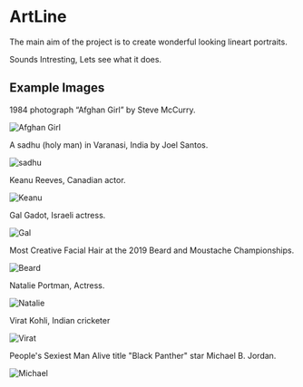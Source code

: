 # ArtLine

The main aim of the project is to create wonderful looking lineart portraits. 

Sounds Intresting, Lets see what it does.

## Example Images

1984 photograph “Afghan Girl” by Steve McCurry.

![Afghan Girl](https://i.imgur.com/NDE3QW4.jpg)

A sadhu (holy man) in Varanasi, India by Joel Santos.

![sadhu](https://i.imgur.com/PXLTBbJ.jpg)

Keanu Reeves, Canadian actor.

![Keanu](https://i.imgur.com/labkc8V.jpg)

Gal Gadot, Israeli actress.

![Gal](https://i.imgur.com/bF91WY6.jpg)

Most Creative Facial Hair at the 2019 Beard and Moustache Championships.

![Beard](https://i.imgur.com/yNtwLCJ.jpg)

Natalie Portman, Actress.

![Natalie](https://i.imgur.com/pmaJ6fl.jpg)

Virat Kohli, Indian cricketer

![Virat](https://i.imgur.com/jg76waU.jpg)

People's Sexiest Man Alive title  "Black Panther" star Michael B. Jordan.

![Michael](https://i.imgur.com/apAGk7M.jpg)


